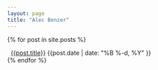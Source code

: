 ```yaml
---
layout: page
title: "Alec Benzer"
---
```

{% for post in site.posts %}
  <div class="post-div">  &nbsp;&nbsp;<a href="{{post.url}}">{{post.title}}</a>
<span class="date">{{post.date | date: "%B %-d, %Y" }}</span>
</div>
{% endfor %}
